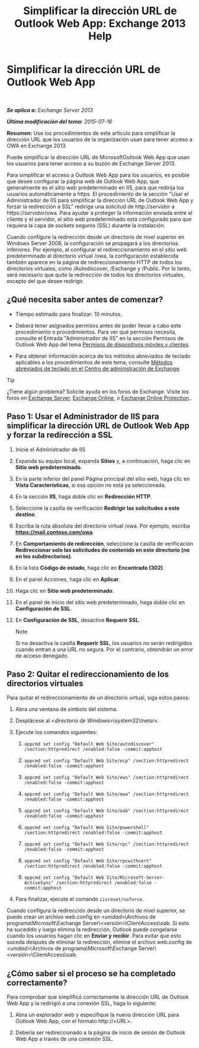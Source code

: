 ﻿---
title: 'Simplificar la dirección URL de Outlook Web App: Exchange 2013 Help'
TOCTitle: Simplificar la dirección URL de Outlook Web App
ms:assetid: 5fb6a873-f3cf-4f82-87d1-2ff6e47a0080
ms:mtpsurl: https://technet.microsoft.com/es-es/library/Aa998359(v=EXCHG.150)
ms:contentKeyID: 54652439
ms.date: 05/22/2018
mtps_version: v=EXCHG.150
ms.translationtype: MT
---

# Simplificar la dirección URL de Outlook Web App

 

_**Se aplica a:** Exchange Server 2013_

_**Última modificación del tema:** 2015-07-16_

**Resumen:**  Use los procedimientos de este artículo para simplificar la dirección URL que los usuarios de la organización usan para tener acceso a OWA en Exchange 2013.

Puede simplificar la dirección URL de MicrosoftOutlook Web App que usan los usuarios para tener acceso a su buzón de Exchange Server 2013.

Para simplificar el acceso a Outlook Web App para los usuarios, es posible que desee configurar la página web de Outlook Web App, que generalmente es el sitio web predeterminado en IIS, para que redirija los usuarios automáticamente a https. El procedimiento de la sección "Usar el Administrador de IIS para simplificar la dirección URL de Outlook Web App y forzar la redirección a SSL" redirige una solicitud de http://*servidor* a https://*servidor*/owa. Para ayudar a proteger la información enviada entre el cliente y el servidor, el sitio web predeterminado está configurado para que requiera la capa de sockets seguros (SSL) durante la instalación.

Cuando configure la redirección desde un directorio de nivel superior en Windows Server 2008, la configuración se propagará a los directorios inferiores. Por ejemplo, al configurar el redireccionamiento en el sitio web predeterminado al directorio virtual /owa, la configuración establecida también aparece en la página de redireccionamiento HTTP de todos los directorios virtuales, como /Autodiscover, /Exchange y /Public. Por lo tanto, será necesario que quite la redirección de todos los directorios virtuales, excepto del que desee redirigir.

## ¿Qué necesita saber antes de comenzar?

  - Tiempo estimado para finalizar: 10 minutos.

  - Deberá tener asignados permisos antes de poder llevar a cabo este procedimiento o procedimientos. Para ver qué permisos necesita, consulte el Entrada "Administrador de IIS" en la sección Permisos de Outlook Web App del tema [Permisos de dispositivos móviles y clientes](clients-and-mobile-devices-permissions-exchange-2013-help.md).

  - Para obtener información acerca de los métodos abreviados de teclado aplicables a los procedimientos de este tema, consulte [Métodos abreviados de teclado en el Centro de administración de Exchange](keyboard-shortcuts-in-the-exchange-admin-center-exchange-online-protection-help.md).


> [!TIP]
> ¿Tiene algún problema? Solicite ayuda en los foros de Exchange. Visite los foros en <A href="https://go.microsoft.com/fwlink/p/?linkid=60612">Exchange Server</A>, <A href="https://go.microsoft.com/fwlink/p/?linkid=267542">Exchange Online</A>, o <A href="https://go.microsoft.com/fwlink/p/?linkid=285351">Exchange Online Protection</A>..



## Paso 1: Usar el Administrador de IIS para simplificar la dirección URL de Outlook Web App y forzar la redirección a SSL

1.  Inicie el Administrador de IIS

2.  Expanda su equipo local, expanda **Sitios** y, a continuación, haga clic en **Sitio web predeterminado**.

3.  En la parte inferior del panel Página principal del sitio web, haga clic en **Vista Características**, si esa opción no está ya seleccionada.

4.  En la sección **IIS**, haga doble clic en **Redirección HTTP**.

5.  Seleccione la casilla de verificación **Redirigir las solicitudes a este destino**.

6.  Escriba la ruta absoluta del directorio virtual /owa. Por ejemplo, escriba **https://mail.contoso.com/owa**.

7.  En **Comportamiento de redirección**, seleccione la casilla de verificación **Redireccionar solo las solicitudes de contenido en este directorio (no en los subdirectorios)**.

8.  En la lista **Código de estado**, haga clic en **Encontrado (302)**.

9.  En el panel Acciones, haga clic en **Aplicar**.

10. Haga clic en **Sitio web predeterminado**.

11. En el panel de inicio del sitio web predeterminado, haga doble clic en **Configuración de SSL**.

12. En **Configuración de SSL**, desactive **Requerir SSL**.
    

    > [!NOTE]
    > Si no desactiva la casilla <STRONG>Requerir SSL</STRONG>, los usuarios no serán redirigidos cuando entran a una URL no segura. Por el contrario, obtendrán un error de acceso denegado.



## Paso 2: Quitar el redireccionamiento de los directorios virtuales

Para quitar el redireccionamiento de un directorio virtual, siga estos pasos:

1.  Abra una ventana de símbolo del sistema.

2.  Desplácese al \<*directorio de Windows*\>\\system32\\Inetsrv.

3.  Ejecute los comandos siguientes:
    
    1.  `appcmd set config "Default Web Site/autodiscover" /section:httpredirect /enabled:false -commit:apphost`
    
    2.  `appcmd set config "Default Web Site/ecp" /section:httpredirect /enabled:false -commit:apphost`
    
    3.  `appcmd set config "Default Web Site/ews" /section:httpredirect /enabled:false -commit:apphost`
    
    4.  `appcmd set config "Default Web Site/owa" /section:httpredirect /enabled:false -commit:apphost`
    
    5.  `appcmd set config "Default Web Site/oab" /section:httpredirect /enabled:false -commit:apphost`
    
    6.  `appcmd set config "Default Web Site/powershell" /section:httpredirect /enabled:false -commit:apphost`
    
    7.  `appcmd set config "Default Web Site/rpc" /section:httpredirect /enabled:false -commit:apphost`
    
    8.  `appcmd set config "Default Web Site/rpcwithcert" /section:httpredirect /enabled:false -commit:apphost`
    
    9.  `appcmd set config "Default Web Site/Microsoft-Server-ActiveSync" /section:httpredirect /enabled:false -commit:apphost`

4.  Para finalizar, ejecute el comando `iisreset/noforce`.

Cuando configura la redirección desde un directorio de nivel superior, se puede crear un archivo web.config en \<*unidad*\>\\Archivos de programa\\Microsoft\\Exchange Server\\\<*versión*\>\\ClientAccess\\oab. Si esto ha sucedido y luego elimina la redirección, Outlook puede congelarse cuando los usuarios hagan clic en **Enviar y recibir**. Para evitar que esto suceda después de eliminar la redirección, elimine el archivo web.config de \<*unidad*\>\\Archivos de programa\\Microsoft\\Exchange Server\\\<*versión*\>\\ClientAccess\\oab.

## ¿Cómo saber si el proceso se ha completado correctamente?

Para comprobar que simplificó correctamente la dirección URL de Outlook Web App y la redirigió a una conexión SSL, haga lo siguiente:

1.  Abra un explorador web y especifique la nueva dirección URL para Outlook Web App, con el formato http://\<*URL*\>.

2.  Debería ser redireccionado a la página de inicio de sesión de Outlook Web App a través de una conexión SSL.

